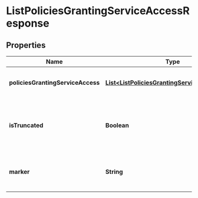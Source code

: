 

# ListPoliciesGrantingServiceAccessResponse


## Properties

| Name | Type | Description | Notes |
|------------ | ------------- | ------------- | -------------|
|**policiesGrantingServiceAccess** | [**List&lt;ListPoliciesGrantingServiceAccessEntry&gt;**](ListPoliciesGrantingServiceAccessEntry.md) | A &lt;code&gt;ListPoliciesGrantingServiceAccess&lt;/code&gt; object that contains details about the permissions policies attached to the specified identity (user, group, or role). |  |
|**isTruncated** | **Boolean** | A flag that indicates whether there are more items to return. If your results were truncated, you can make a subsequent pagination request using the &lt;code&gt;Marker&lt;/code&gt; request parameter to retrieve more items. We recommend that you check &lt;code&gt;IsTruncated&lt;/code&gt; after every call to ensure that you receive all your results. |  [optional] |
|**marker** | **String** | When &lt;code&gt;IsTruncated&lt;/code&gt; is &lt;code&gt;true&lt;/code&gt;, this element is present and contains the value to use for the &lt;code&gt;Marker&lt;/code&gt; parameter in a subsequent pagination request. |  [optional] |



